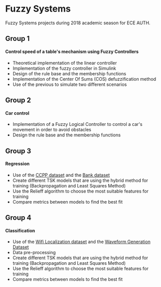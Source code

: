 # Fuzzy Systems
Fuzzy Systems projects during 2018 academic season for ECE AUTH.

## Group 1
#### Control speed of a table's mechanism using Fuzzy Controllers

* Theoretical implementation of the linear controller
* Implementation of the fuzzy controller in Simulink
* Design of the rule base and the membership functions
* Implementation of the Center Of Sums (COS) defuzzification method
* Use of the previous to simulate two different scenarios


## Group 2
#### Car control

* Implementation of a Fuzzy Logical Controller to control a car's movement in order to avoid obstacles
* Design the rule base and the membership functions

## Group 3
#### Regression

* Use of the [CCPP dataset](https://archive.ics.uci.edu/ml/datasets/combined+cycle+power+plant) and the [Bank dataset](https://archive.ics.uci.edu/ml/datasets/bank+marketing)
* Create different TSK models that are using the hybrid method for training (Backpropagation and Least Squares Method)
* Use the Relieff algorithm to choose the most suitable features for training
* Compare metrics between models to find the best fit

## Group 4
#### Classification

* Use of the [Wifi Localization dataset](https://archive.ics.uci.edu/ml/datasets/Wireless+Indoor+Localization) and the [Waveform Generation Dataset](http://archive.ics.uci.edu/ml/datasets/waveform+database+generator+(version+2))
* Data pre-processing
* Create different TSK models that are using the hybrid method for training (Backpropagation and Least Squares Method)
* Use the Relieff algorithm to choose the most suitable features for training
* Compare metrics between models to find the best fit
